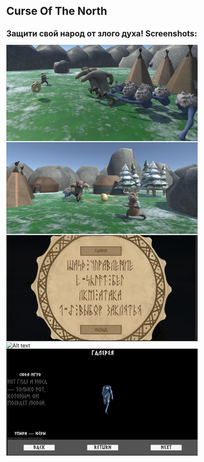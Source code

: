 # Curse Of The North
Защити свой народ от злого духа!
Screenshots:
-------------------------
![Alt text](/Screenshots/Screenshot1.png?raw=true "GamePlay")
![Alt text](/Screenshots/Screenshot2.png?raw=true "GamePlay")
![Alt text](/Screenshots/Screenshot3.png?raw=true "GamePlay")
![Alt text](/Screenshots/Screenshot4.png?raw=true "GamePlay")
![Alt text](/Screenshots/Screenshot5.png?raw=true "GamePlay")
